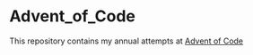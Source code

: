 # Advent_of_Code

This repository contains my annual attempts at [Advent of Code](https://adventofcode.com/)
